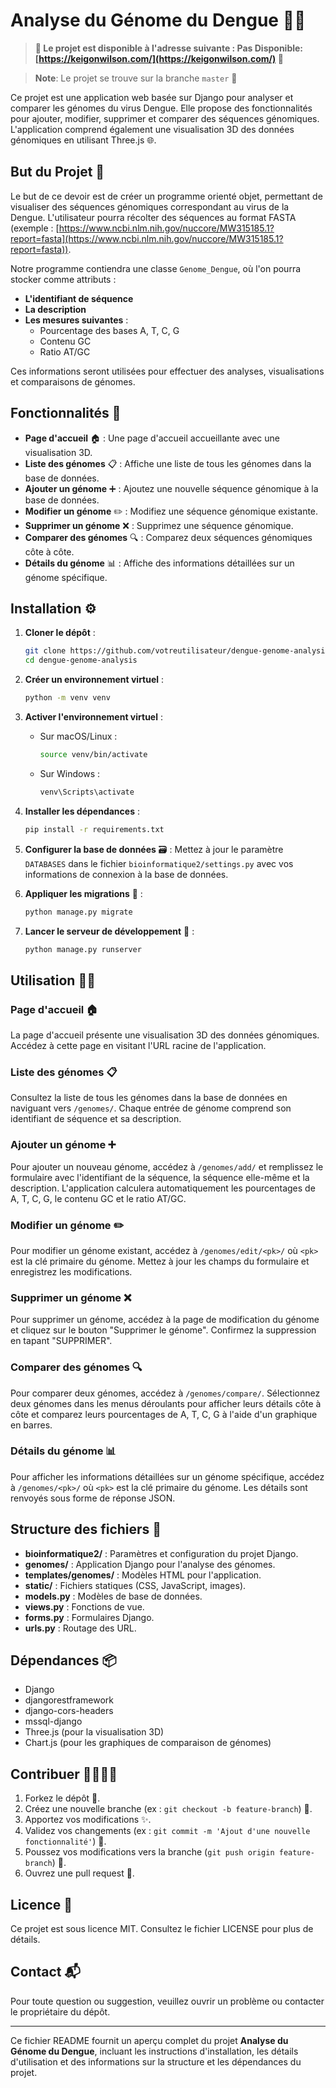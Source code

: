 # Analyse du Génome du Dengue 🦠🔬

> **🚨 Le projet est disponible à l'adresse suivante : Pas Disponible: [https://keigonwilson.com/](https://keigonwilson.com/) 🚨**

> **Note**: Le projet se trouve sur la branche `master` 📍

Ce projet est une application web basée sur Django pour analyser et comparer les génomes du virus Dengue. Elle propose des fonctionnalités pour ajouter, modifier, supprimer et comparer des séquences génomiques. L'application comprend également une visualisation 3D des données génomiques en utilisant Three.js 🌐.

## But du Projet 🎯

Le but de ce devoir est de créer un programme orienté objet, permettant de visualiser des séquences génomiques correspondant au virus de la Dengue. L'utilisateur pourra récolter des séquences au format FASTA (exemple : [https://www.ncbi.nlm.nih.gov/nuccore/MW315185.1?report=fasta](https://www.ncbi.nlm.nih.gov/nuccore/MW315185.1?report=fasta)).

Notre programme contiendra une classe `Genome_Dengue`, où l'on pourra stocker comme attributs : 
- **L'identifiant de séquence**
- **La description**
- **Les mesures suivantes** :
  - Pourcentage des bases A, T, C, G
  - Contenu GC
  - Ratio AT/GC

Ces informations seront utilisées pour effectuer des analyses, visualisations et comparaisons de génomes.

## Fonctionnalités 🚀

- **Page d'accueil** 🏠 : Une page d'accueil accueillante avec une visualisation 3D.
- **Liste des génomes** 📋 : Affiche une liste de tous les génomes dans la base de données.
- **Ajouter un génome** ➕ : Ajoutez une nouvelle séquence génomique à la base de données.
- **Modifier un génome** ✏️ : Modifiez une séquence génomique existante.
- **Supprimer un génome** ❌ : Supprimez une séquence génomique.
- **Comparer des génomes** 🔍 : Comparez deux séquences génomiques côte à côte.
- **Détails du génome** 📊 : Affiche des informations détaillées sur un génome spécifique.

## Installation ⚙️

1. **Cloner le dépôt** :
   ```bash
   git clone https://github.com/votreutilisateur/dengue-genome-analysis.git
   cd dengue-genome-analysis
   ```

2. **Créer un environnement virtuel** :
   ```bash
   python -m venv venv
   ```

3. **Activer l'environnement virtuel** :
   - Sur macOS/Linux :
     ```bash
     source venv/bin/activate
     ```
   - Sur Windows :
     ```bash
     venv\Scripts\activate
     ```

4. **Installer les dépendances** :
   ```bash
   pip install -r requirements.txt
   ```

5. **Configurer la base de données** 🗃️ :
   Mettez à jour le paramètre `DATABASES` dans le fichier `bioinformatique2/settings.py` avec vos informations de connexion à la base de données.

6. **Appliquer les migrations** 🔄 :
   ```bash
   python manage.py migrate
   ```

7. **Lancer le serveur de développement** 🚀 :
   ```bash
   python manage.py runserver
   ```

## Utilisation 🧑‍💻

### Page d'accueil 🏠
La page d'accueil présente une visualisation 3D des données génomiques. Accédez à cette page en visitant l'URL racine de l'application.

### Liste des génomes 📋
Consultez la liste de tous les génomes dans la base de données en naviguant vers `/genomes/`. Chaque entrée de génome comprend son identifiant de séquence et sa description.

### Ajouter un génome ➕
Pour ajouter un nouveau génome, accédez à `/genomes/add/` et remplissez le formulaire avec l'identifiant de la séquence, la séquence elle-même et la description. L'application calculera automatiquement les pourcentages de A, T, C, G, le contenu GC et le ratio AT/GC.

### Modifier un génome ✏️
Pour modifier un génome existant, accédez à `/genomes/edit/<pk>/` où `<pk>` est la clé primaire du génome. Mettez à jour les champs du formulaire et enregistrez les modifications.

### Supprimer un génome ❌
Pour supprimer un génome, accédez à la page de modification du génome et cliquez sur le bouton "Supprimer le génome". Confirmez la suppression en tapant "SUPPRIMER".

### Comparer des génomes 🔍
Pour comparer deux génomes, accédez à `/genomes/compare/`. Sélectionnez deux génomes dans les menus déroulants pour afficher leurs détails côte à côte et comparez leurs pourcentages de A, T, C, G à l'aide d'un graphique en barres.

### Détails du génome 📊
Pour afficher les informations détaillées sur un génome spécifique, accédez à `/genomes/<pk>/` où `<pk>` est la clé primaire du génome. Les détails sont renvoyés sous forme de réponse JSON.

## Structure des fichiers 📂

- **bioinformatique2/** : Paramètres et configuration du projet Django.
- **genomes/** : Application Django pour l'analyse des génomes.
- **templates/genomes/** : Modèles HTML pour l'application.
- **static/** : Fichiers statiques (CSS, JavaScript, images).
- **models.py** : Modèles de base de données.
- **views.py** : Fonctions de vue.
- **forms.py** : Formulaires Django.
- **urls.py** : Routage des URL.

## Dépendances 📦

- Django
- djangorestframework
- django-cors-headers
- mssql-django
- Three.js (pour la visualisation 3D)
- Chart.js (pour les graphiques de comparaison de génomes)

## Contribuer 👩‍💻👨‍💻

1. Forkez le dépôt 🍴.
2. Créez une nouvelle branche (ex : `git checkout -b feature-branch`) 🌱.
3. Apportez vos modifications ✨.
4. Validez vos changements (ex : `git commit -m 'Ajout d'une nouvelle fonctionnalité'`) 💾.
5. Poussez vos modifications vers la branche (`git push origin feature-branch`) 🚀.
6. Ouvrez une pull request 🔄.

## Licence 📄

Ce projet est sous licence MIT. Consultez le fichier LICENSE pour plus de détails.

## Contact 📬

Pour toute question ou suggestion, veuillez ouvrir un problème ou contacter le propriétaire du dépôt.

---

Ce fichier README fournit un aperçu complet du projet **Analyse du Génome du Dengue**, incluant les instructions d'installation, les détails d'utilisation et des informations sur la structure et les dépendances du projet.
```


